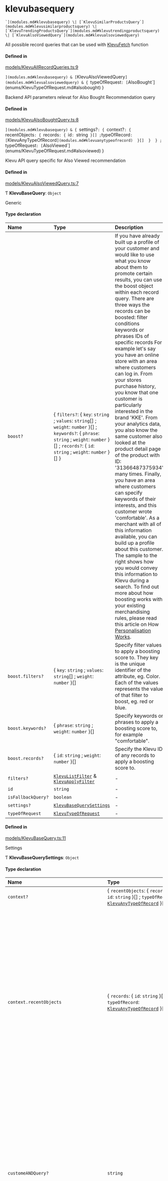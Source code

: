 # klevubasequery
    `](modules.md#klevubasequery) \| [`KlevuSimilarProductsQuery`](modules.md#klevusimilarproductsquery) \| [`KlevuTrendingProductsQuery`](modules.md#klevutrendingproductsquery) \| [`KlevuAlsoViewedQuery`](modules.md#klevualsoviewedquery)

All possible record queries that can be used with [KlevuFetch](modules.md#klevufetch) function

#### Defined in

[models/KlevuAllRecordQueries.ts:9](https://github.com/klevultd/frontend-sdk/blob/f14d7e9/packages/klevu-core/src/models/KlevuAllRecordQueries.ts#L9)

`](modules.md#klevubasequery) & [`KlevuAlsoViewedQuery`](modules.md#klevualsoviewedquery) & { `typeOfRequest`: [`AlsoBought`](enums/KlevuTypeOfRequest.md#alsobought)  }

Backend API parameters relevat for Also Bought Recommendation query

#### Defined in

[models/KlevuAlsoBoughtQuery.ts:8](https://github.com/klevultd/frontend-sdk/blob/f14d7e9/packages/klevu-core/src/models/KlevuAlsoBoughtQuery.ts#L8)

`](modules.md#klevubasequery) & { `settings?`: { `context?`: { `recentObjects`: { `records`: { `id`: `string`  }[] ; `typeOfRecord`: [`KlevuAnyTypeOfRecord`](modules.md#klevuanytypeofrecord)  }[]  }  } ; `typeOfRequest`: [`AlsoViewed`](enums/KlevuTypeOfRequest.md#alsoviewed)  }

Klevu API query specific for Also Viewed recommendation

#### Defined in

[models/KlevuAlsoViewedQuery.ts:7](https://github.com/klevultd/frontend-sdk/blob/f14d7e9/packages/klevu-core/src/models/KlevuAlsoViewedQuery.ts#L7)



Ƭ **KlevuBaseQuery**: `Object`

Generic

#### Type declaration

| Name | Type | Description |
| :------ | :------ | :------ |
| `boost?` | { `filters?`: { `key`: `string` ; `values`: `string`[] ; `weight`: `number`  }[] ; `keywords?`: { `phrase`: `string` ; `weight`: `number`  }[] ; `records?`: { `id`: `string` ; `weight`: `number`  }[]  } | If you have already built up a profile of your customer and would like to use what you know about them to promote certain results, you can use the boost object within each record query.  There are three ways the records can be boosted:  filter conditions keywords or phrases IDs of specific records For example let's say you have an online store with an area where customers can log in.  From your stores purchase history, you know that one customer is particularly interested in the brand 'KKE'.  From your analytics data, you also know the same customer also looked at the product detail page of the product with ID: '31366487375934' many times.  Finally, you have an area where customers can specify keywords of their interests, and this customer wrote 'comfortable'.  As a merchant with all of this information available, you can build up a profile about this customer. The sample to the right shows how you would convey this information to Klevu during a search.  To find out more about how boosting works with your existing merchandising rules, please read this article on How [Personalisation Works](https://help.klevu.com/support/solutions/articles/5000871357-how-does-it-work-). |
| `boost.filters?` | { `key`: `string` ; `values`: `string`[] ; `weight`: `number`  }[] | Specify filter values to apply a boosting score to. They key is the unique identifier of the attribute, eg. Color. Each of the values represents the value of that filter to boost, eg. red or blue. |
| `boost.keywords?` | { `phrase`: `string` ; `weight`: `number`  }[] | Specify keywords or phrases to apply a boosting score to, for example "comfortable". |
| `boost.records?` | { `id`: `string` ; `weight`: `number`  }[] | Specify the Klevu ID of any records to apply a boosting score to. |
| `filters?` | [`KlevuListFilter`](modules.md#klevulistfilter) & [`KlevuApplyFilter`](modules.md#klevuapplyfilter) | - |
| `id` | `string` | - |
| `isFallbackQuery?` | `boolean` | - |
| `settings?` | [`KlevuBaseQuerySettings`](modules.md#klevubasequerysettings) | - |
| `typeOfRequest` | [`KlevuTypeOfRequest`](enums/KlevuTypeOfRequest.md) | - |

#### Defined in

[models/KlevuBaseQuery.ts:11](https://github.com/klevultd/frontend-sdk/blob/f14d7e9/packages/klevu-core/src/models/KlevuBaseQuery.ts#L11)

Settings

Ƭ **KlevuBaseQuerySettings**: `Object`

#### Type declaration

| Name | Type | Description |
| :------ | :------ | :------ |
| `context?` | { `recentObjects`: { `records`: { `id`: `string`  }[] ; `typeOfRecord`: [`KlevuAnyTypeOfRecord`](modules.md#klevuanytypeofrecord)  }[]  } | - |
| `context.recentObjects` | { `records`: { `id`: `string`  }[] ; `typeOfRecord`: [`KlevuAnyTypeOfRecord`](modules.md#klevuanytypeofrecord)  }[] | **`todo:`** Rewrite this doc. Describe how personalisation works  Use this object to specify the records (e.g. products, categories, etc.) that were recently interacted with by a customer.  Please only specify one recentObject object per record type, one for all KLEVU_PRODUCT entries, another for all KLEVU_CMS pages visited, etc.  Each recentObject object may contain multiple record objects (e.g. 5 recently viewed products). The most recently clicked record should be the first element in the array. |
| `customeANDQuery?` | `string` | The custom query you would like to fire, which Klevu automatically converts into an appropriate query to be included with the request. Use a - character before the parenthesis to exclude records matching the contained condition.  This is advanced usage of our API and you may need some help with building these queries, so when you need support please reach out to us via the Community Forum. |
| `excludeIds?` | { `key`: `string` ; `value`: `string`  }[] | Use this field to exclude certain records from the search results. You can specify a record id to control this at variant level, or an itemGroupId to control this at compound level. |
| `fallbackQueryId?` | `string` | The ID of another query which should be fired if the current query yields too few results. |
| `fallbackWhenCountLessThan?` | `number` | Use this parameter to specify the criteria for when a fallback query will be fired. For example, if you would like a fallback query to fire when you have two results or less, specify a value of '3'. |
| `fields?` | [`KlevuRecordFields`](modules.md#klevurecordfields)[] |  |
| `groupBy?` | ``"id"`` \| ``"name"`` | The groupBy parameter takes the name of a field indexed in the Klevu Search backend and ensures that there is only one record for each unique value of this field in the search results.  By default, the groupBy operation is performed on the itemGroupId field. When querying for KLEVU_CATEGORY or KLEVU_CMS records, it is recommended to use name as the groupBy parameter value. |
| `includeIds?` | { `key`: `string` ; `value`: `string`  }[] | Specify any records which should be included with the results, even if the Klevu search query did not match them. You can specify a record id to control this at variant level, or a itemGroupId to control this at compound item level. |
| `limit?` | `number` | Specify the number of record you would like to display per page. |
| `offset?` | `number` | Specify the index at which to start counting the number of results from.  The index of the first record in a result set is 0. Thus, if you want to start from the 6th result, use an offset of 5. |
| `personalisation?` | { `enablePersonalisation`: ``true`` ; `fields?`: [`KlevuRecordFields`](modules.md#klevurecordfields)[]  } | When a customer enters a physical shop, they may express their preferences to an in-store assistant by highlighting the colours they like, the brands they prefer and what they have purchased before.  The in-store assistant would then use this information to show the customer products they are most likely interested in first, before showing them any others that still may be suitable.  Klevu A.I. is your online assistant.  This personalisation can be provided in two ways:  including some information about the customer's browsing history with each request defining your own boosting rules based on information you already know about the customer You can read more about how this works in our [Personalisation Guide](https://help.klevu.com/support/solutions/articles/5000871361-do-you-offer-apis-for-personalisation-). |
| `personalisation.enablePersonalisation` | ``true`` | This must be set to 'true' for enabling personalisation on a particular request. If set to 'false', the recent objects within the context object will be ignored |
| `personalisation.fields?` | [`KlevuRecordFields`](modules.md#klevurecordfields)[] | This is an optional field. By default, Klevu will analyse all attributes of the records the customer has interacted with, in order to determine the common patterns. If you prefer to focus on particular aspects, for example brand or price, specify those attributes within this object. |
| `priceFieldSuffix?` | `string` | If you have multiple currency support enabled for your store, this parameter can be used to retrieve prices for a specific currency. For example, if the data you have indexed with Klevu includes prices for a base currency GBP and an additional currency USD, a value of 'GBP' or 'USD' here will display the relevant currency values for your records. |
| `query?` | [`KlevuBaseQuerySettingsQuery`](modules.md#klevubasequerysettingsquery) | - |
| `searchPrefs?` | [`KlevuSearchPreference`](enums/KlevuSearchPreference.md)[] | There are a number of preferences available for fine-tuning your queries.  For example you can control whether or not to allow fuzzy search for  spelling mistakes on a query by query basis. The available searchPrefs  are detailed below. |
| `sort?` | [`KlevuSearchSorting`](enums/KlevuSearchSorting.md) | The default sorting of results is RELEVANCE, which uses Klevu A.I. to determine the order. There are various other options available which you can provide to your customers as required. |
| `topIds?` | { `key`: `string` ; `value`: `string`  }[] | Specify any records which should always be displayed at the top of the result set. You can specify a record id to control this at variant level, or a itemGroupId to control this at compound item level.  Note that this is only applicable when the sort order is by 'RELEVANCE'. |
| `typeOfRecords?` | [`KlevuAnyTypeOfRecord`](modules.md#klevuanytypeofrecord)[] | In addition to Products, Categories and CMS Pages, Klevu APIv2 allows you to search for custom entities.  For example if you want to display results for recipes, articles or physical stores within your search you can do so by utilising the typeOfRecords parameter. |
| `typeOfSearch?` | [`KlevuTypeOfSearch`](enums/KlevuTypeOfSearch.md) | The typeOfSearch parameter defines the behaviour when identifying matches  for a searched term. For example, whether all or just one of the entered  words must be matched, whether to allow spelling mistakes, etc. |
| `visibilityGroupID?` | `string` | A common B2B requirement is different product visibility and prices based on a customer group. With Klevu APIv2 you can specify parameters to filter out products which a particular customer should not see, and also show them specific prices if they differ from the base price.  When specifying a value for priceFieldSuffix, the following fields in your response data will be replaced with the value indexed with Klevu for the corresponding currency and group:  price, salePrice, currency  When specifying a value for visibilityGroupID, any records that do not belong to that group will be excluded from the results.  In the example to the right, the same product is indexed with data for currencies 'GBP' and 'USD'. It's visibility is set to groups 'my_group_1' and 'my_group_3', but not 'my_group_2'. |

#### Defined in

[models/KlevuBaseQuerySettings.ts:6](https://github.com/klevultd/frontend-sdk/blob/f14d7e9/packages/klevu-core/src/models/KlevuBaseQuerySettings.ts#L6)

SettingsQuery

Ƭ **KlevuBaseQuerySettingsQuery**: `Object`

#### Type declaration

| Name | Type | Description |
| :------ | :------ | :------ |
| `categoryPath?` | `string` | Specify the name of the category to retrieve results from, in the same case and format as it is indexed with Klevu.  For nested categories, use the ; character to separate the hierarchy. For example, for 'Mens > Shoes > Trainers and Sneakers' you would specify: Mens;Shoes;Trainers and Sneakers. |
| `term?` | `string` | This is the phrase to be searched. It can be any free text up-to 128 characters long. If a longer string is provided it is automatically truncated after the first 128 characters. |

#### Defined in

[models/KlevuBaseQuerySettingsQuery.ts:1](https://github.com/klevultd/frontend-sdk/blob/f14d7e9/packages/klevu-core/src/models/KlevuBaseQuerySettingsQuery.ts#L1)

`](modules.md#klevubasequery) & { `settings`: { `context`: { `recentObjects`: { `records`: { `id`: `string`  }[] ; `typeOfRecord`: [`KlevuAnyTypeOfRecord`](modules.md#klevuanytypeofrecord)  }[]  }  } ; `typeOfRequest`: [`SimilarProducts`](enums/KlevuTypeOfRequest.md#similarproducts)  }

#### Defined in

[models/KlevuSimilarProductsQuery.ts:4](https://github.com/klevultd/frontend-sdk/blob/f14d7e9/packages/klevu-core/src/models/KlevuSimilarProductsQuery.ts#L4)

`](modules.md#klevubasequery) & { `hlEndElem?`: `string` ; `hlStartElem?`: `string` ; `limit?`: `number` ; `query`: `string` ; `typeOfRequest`: [`Suggestion`](enums/KlevuTypeOfRequest.md#suggestion)  }

#### Defined in

[models/KlevuSuggestionQuery.ts:4](https://github.com/klevultd/frontend-sdk/blob/f14d7e9/packages/klevu-core/src/models/KlevuSuggestionQuery.ts#L4)

`](modules.md#klevubasequery) & { `settings?`: { `query?`: { `categoryPath?`: `string` ; `term`: ``"*"``  }  } ; `typeOfRequest`: [`Trending`](enums/KlevuTypeOfRequest.md#trending)  }

#### Defined in

[models/KlevuTrendingProductsQuery.ts:4](https://github.com/klevultd/frontend-sdk/blob/f14d7e9/packages/klevu-core/src/models/KlevuTrendingProductsQuery.ts#L4)

Settings`](modules.md#klevubasequerysettings), ``"query"``\>

Search options to modify the search query.

#### Defined in

[queries/search/search.ts:15](https://github.com/klevultd/frontend-sdk/blob/f14d7e9/packages/klevu-core/src/queries/search/search.ts#L15)

## Variables

### KlevuLastClickedProducts

• `Const` **KlevuLastClickedProducts**: `LastClickedProducts`

#### Defined in

[store/lastClickedProducts.ts:126](https://github.com/klevultd/frontend-sdk/blob/f14d7e9/packages/klevu-core/src/store/lastClickedProducts.ts#L126)

`](modules.md#klevubasequery) |
| `...modifiers` | `KlevuFetchModifer`[] |

#### Returns

[`KlevuFetchFunctionReturnValue`](modules.md#klevufetchfunctionreturnvalue)

#### Defined in

[queries/raw/raw.ts:13](https://github.com/klevultd/frontend-sdk/blob/f14d7e9/packages/klevu-core/src/queries/raw/raw.ts#L13)

